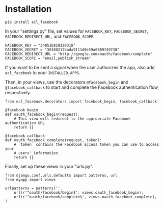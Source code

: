 Installation
============

    pip install ecl_facebook

In your "settings.py" file, set values for `FACEBOOK_KEY`, `FACEBOOK_SECRET`,
`FACEBOOK_REDIRECT_URL`, and `FACEBOOK_SCOPE`.


    FACEBOOK_KEY = "340516819320318"
    FACEBOOK_SECRET = "36388212bada9111d9e59a6889f49738"
    FACEBOOK_REDIRECT_URL = "http://google.com/oauth/facebook/complete"
    FACEBOOK_SCOPE = "email,publish_stream"

If you want to be sent a signal when the user authorizes the app, also add
`ecl_facebook` to your `INSTALLED_APPS`.

Then, in your views, use the decorators `@facebook_begin` and `@facebook_callback` to start and complete the Facebook authentication flow, respectively.

    from ecl_facebook.decorators import facebook_begin, facebook_callback

    @facebook_begin
    def oauth_facebook_begin(request):
        # This view will redirect to the appropriate Facebook authentication URL
        return {}

    @facebook_callback
    def oauth_facebook_complete(request, token):
        # `token` contains the Facebook access token you can use to access your
        # users' information
        return {}

Finally, set up these views in your "urls.py".

    from django.conf.urls.defaults import patterns, url
    from myapp import views

    urlpatterns = patterns('',
        url(r'^oauth/facebook/begin$', views.oauth_facebook_begin),
        url(r'^oauth/facebook/complete$', views.oauth_facebook_complete),
    )


